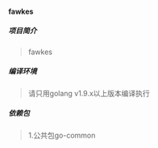 #### fawkes

##### 项目简介
> fawkes

##### 编译环境
> 请只用golang v1.9.x以上版本编译执行

##### 依赖包
> 1.公共包go-common

